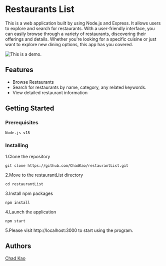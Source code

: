 # Restaurants List

This is a web application built by using Node.js and Express. It allows users to explore and search for restaurants. With a user-friendly interface, you can easily browse through a variety of restaurants, discovering their offerings and details. Whether you're looking for a specific cuisine or just want to explore new dining options, this app has you covered.

![This is a demo.](https://im5.ezgif.com/tmp/ezgif-5-c767659e6d.gif)

## Features
- Browse Restaurants
- Search for restaurants by name, category, any related keywords.  
- View detailed restaurant information


## Getting Started


### Prerequisites


```
Node.js v18
```

### Installing

1.Clone the repository

```
git clone https://github.com/ChadKao/restaurantList.git
```
2.Move to the restaurantList directory

```
cd restaurantList
```
3.Install npm packages

```
npm install
```
4.Launch the application

```
npm start
```

5.Please visit http://localhost:3000 to start using the program.
## Authors
[Chad Kao](https://github.com/ChadKao)

